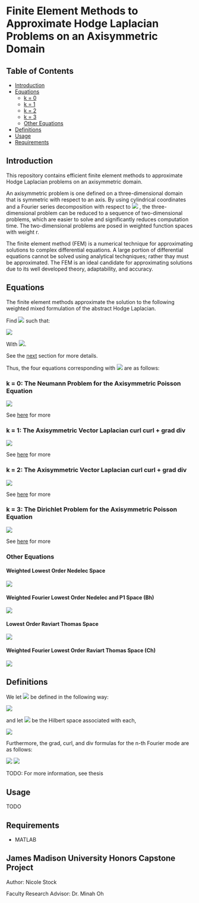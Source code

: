 # Finite Element Methods to Approximate Hodge Laplacian Problems on an Axisymmetric Domain

## Table of Contents

* [Introduction](#introduction)
* [Equations](#equations)
  * [k = 0](#k-=-0:-the-neumann-problem-for-the-axisymmetric-poisson-equation)
  * [k = 1](#k-=-1:-the-axisymmetric-vector-laplacian-curl-curl-+-grad-div)
  * [k = 2](#k-=-2:-the-axisymmetric-vector-laplacian-curl-curl-+-grad-div)
  * [k = 3](#k-=-3:-the-dirichlet-problem-for-the-axisymmetric-poisson-equation)
  * [Other Equations](#other-equations)
* [Definitions](#definitions)
* [Usage](#usage)
* [Requirements](#requirements)

## Introduction

This repository contains efficient finite element methods to approximate Hodge Laplacian problems on an axisymmetric domain.

An axisymmetric problem is one defined on a three-dimensional domain that is symmetric with respect to an axis. By using cylindrical coordinates and a Fourier series decomposition with respect to <img src="https://render.githubusercontent.com/render/math?math=\theta"> , the three-dimensional problem can be reduced to a sequence of two-dimensional problems, which are easier to solve and significantly reduces computation time. The two-dimensional problems are posed in weighted function spaces with weight r.

The finite element method (FEM) is a numerical technique for approximating solutions to complex differential equations. A large portion of differential equations cannot be solved using analytical techqniques; rather thay must be approximated. The FEM is an ideal candidate for approximating solutions due to its well developed theory, adaptability, and accuracy.

## Equations
<!-- https://jsfiddle.net/8ndx694g/ Converts LaTex equations to rendered URLs -->
The finite element methods approximate the solution to the following weighted mixed formulation of the abstract Hodge Laplacian.

Find <img src="https://render.githubusercontent.com/render/math?math=(\sigma , u) \in V^{k-1} x V^k"> such that:

<img src="https://render.githubusercontent.com/render/math?math=%5Cbegin%7Baligned%7D%0A%20%20%20%20(%5Csigma%20%2C%20%5Ctau)_%7BL%5E2_r(%5COmega)%7D%20-%20(d%5E%7Bk-1%7D%20%5Ctau%20%2C%20u)_%7BL%5E2_r(%5COmega)%7D%20%26%3D%200%2C%20%26%26%20%5Ctext%7B%20for%20all%20%7D%20%5Ctau%20%5Cin%20V%5E%7Bk-1%7D%2C%20%5C%5C%0A%20%20%20%20(d%5E%7Bk-1%7D%5Csigma%20%2C%20v)_%7BL%5E2_r(%5COmega)%7D%20%2B%20(d%5Ek%20u%2C%20d%5Ek%20v)_%7BL%5E2_r(%5COmega)%7D%20%26%3D%20(f%2Cv)_%7BL%5E2_r(%5COmega)%7D%20%2C%20%26%26%20%5Ctext%7B%20for%20all%20%7D%20v%20%5Cin%20V%5Ek.%0A%5Cend%7Baligned%7D">

With <img src="https://render.githubusercontent.com/render/math?math=%24k%20%3D%200%2C1%2C2%2C3%24">.

See the [next](#definitions) section for more details.

Thus, the four equations corresponding with <img src="https://render.githubusercontent.com/render/math?math=%24k%20%3D%200%2C1%2C2%2C3%24"> are as follows:

### k = 0: The Neumann Problem for the Axisymmetric Poisson Equation

<img src="https://render.githubusercontent.com/render/math?math=%5Cbegin%7Baligned%7D%0A%20%20%20%20%20%20%20%20%20%20%20%20-%20%5Ctext%7Bdiv%7D%5E%7Bn*%7D_%7Brz%7D%20%5Ctext%7Bgrad%7D%5En_%7Brz%7D%20u%20%26%20%3D%20f%20%26%26%5Ctext%7B%20in%20%7D%20%5COmega%2C%20%5C%5C%0A%20%20%20%20%20%20%20%20%20%20%20%20%5Ctext%7Bgrad%7D%5En_%7Brz%7D%20u%20%5Ccdot%20n%20%26%20%3D%200%20%26%26%5Ctext%7B%20on%20%7D%20%5CGamma_1.%0A%20%20%20%20%20%20%20%20%20%20%20%20%5Cend%7Baligned%7D">

See [here](k_0/README.md) for more

### k = 1: The Axisymmetric Vector Laplacian curl curl + grad div

<img src="https://render.githubusercontent.com/render/math?math=%5Cbegin%7Baligned%7D%0A%20%20%20%20%20%20%20%20%20%20%20%20%20%20%20%20-%20%5Ctext%7Bgrad%7D%5En_%7Brz%7D%20%5Ctext%7Bdiv%7D%5E%7Bn*%7D_%7Brz%7D%20%2B%20%0A%20%20%20%20%20%20%20%20%20%20%20%20%20%20%20%20%5Ctext%7Bcurl%7D%5E%7Bn*%7D_%7Brz%7D%20%5Ctext%7Bcurl%7D%5En_%7Brz%7D%20u%20%26%3D%20f%2C%5C%5C%0A%20%20%20%20%20%20%20%20%20%20%20%20%20%20%20%20(%5Ctext%7Bcurl%7D%5En_%7Brz%7D%20u)_%7Brz%7D%20%5Ccdot%20t%20%26%3D%200%2C%5C%5C%0A%20%20%20%20%20%20%20%20%20%20%20%20%20%20%20%20(%5Ctext%7Bcurl%7D%5En_%7Brz%7D%20u)_%7B%5Ctheta%7D%20%26%3D%200%20%26%26%5Ctext%7B%20on%20%7D%20%5CGamma_1%2C%5C%5C%0A%20%20%20%20%20%20%20%20%20%20%20%20%20%20%20%20u_%7Brz%7D%20%5Ccdot%20n%20%26%3D%200%20%26%26%5Ctext%7B%20on%20%7D%20%5CGamma_1.%0A%20%20%20%20%20%20%20%20%20%20%20%20%5Cend%7Baligned%7D">

See [here](k_1/README.md) for more

### k = 2: The Axisymmetric Vector Laplacian curl curl + grad div

<img src="https://render.githubusercontent.com/render/math?math=%5Cbegin%7Baligned%7D%0A%20%20%20%20%20%20%20%20%20%20%20%20%20%20%20%20%5Ctext%7Bcurl%7D%5En_%7Brz%7D%20%5Ctext%7Bcurl%7D%5E%7Bn*%7D_%7Brz%7D%20u%20-%20%5Ctext%7Bgrad%7D%5E%7Bn*%7D_%7Brz%7D%20%5Ctext%7Bdiv%7D%5En_%7Brz%7D%20u%20%26%3D%20f%2C%5C%5C%0A%20%20%20%20%20%20%20%20%20%20%20%20%20%20%20%20u_%7Brz%7D%20%5Ccdot%20t%20%26%3D%200%2C%5C%5C%0A%20%20%20%20%20%20%20%20%20%20%20%20%20%20%20%20u_%7B%5Ctheta%7D%20%26%3D%200%2C%5C%5C%0A%20%20%20%20%20%20%20%20%20%20%20%20%20%20%20%20%5Ctext%7Bdiv%7D%5En_%7Brz%7D%20u%20%26%3D%200%20%26%26%5Ctext%7B%20on%20%7D%20%5CGamma_1.%0A%20%20%20%20%20%20%20%20%20%20%20%20%5Cend%7Baligned%7D">

See [here](k_2/README.md) for more

### k = 3: The Dirichlet Problem for the Axisymmetric Poisson Equation

<img src="https://render.githubusercontent.com/render/math?math=%5Cbegin%7Baligned%7D%0A%20%20%20%20%20%20%20%20%20%20%20%20%20%20%20%20-%20%5Ctext%7Bdiv%7D%5En_%7Brz%7D%20%5Ctext%7Bgrad%7D%5E%7Bn*%7D_%7Brz%7D%20u%20%26%3D%20f%20%26%26%5Ctext%7B%20in%20%7D%20%5COmega%2C%5C%5C%0A%20%20%20%20%20%20%20%20%20%20%20%20%20%20%20%20u%20%26%3D%200%20%26%26%5Ctext%7B%20on%20%7D%20%5CGamma_1.%0A%20%20%20%20%20%20%20%20%20%20%20%20%5Cend%7Baligned%7D">

See [here](k_3/README.md) for more


### Other Equations

#### Weighted Lowest Order Nedelec Space

<img src="https://render.githubusercontent.com/render/math?math=%5Cbegin%7Baligned%7D%0A%20%20%20%20%5Coverrightarrow%7B%5Ctext%7Bcurl%7D%7D_%7Brz%7D%20%5Ctext%7Bcurl%7D_%7Brz%7D%20u%20%20%2B%20u%20%26%20%3D%20F%20%26%26%5Ctext%7B%20in%20%7D%20%5COmega%2C%20%5C%5C%0A%20%20%20%20%5Ctext%7Bcurl%7D_%7Brz%7D%20u%20%26%20%3D%200%20%26%26%5Ctext%7B%20on%20%7D%20%5CGamma_1.%0A%20%20%20%20%5Cend%7Baligned%7D">

#### Weighted Fourier Lowest Order Nedelec and P1 Space (Bh)

<img src="https://render.githubusercontent.com/render/math?math=%5Cbegin%7Baligned%7D%0A%20%20%20%20%5Ctext%7Bcurl%7D%5E%7Bn*%7D_%7Brz%7D%20%5Ctext%7Bcurl%7D%5En_%7Brz%7D%20u%20%20%2B%20u%20%26%20%3D%20F%20%26%26%5Ctext%7B%20in%20%7D%20%5COmega%2C%20%5C%5C%0A%20%20%20%20(%5Ctext%7Bcurl%7D%5En_%7Brz%7D%20u)_%7Brz%7D%20%5Ccdot%20t%20%20%26%20%3D%200%20%26%26%5Ctext%7B%20on%20%7D%20%5CGamma_1%2C%5C%5C%0A%20%20%20%20(%5Ctext%7Bcurl%7D%5En_%7Brz%7D%20u)_%7B%5Ctheta%7D%20%20%26%20%3D%200%20%26%26%5Ctext%7B%20on%20%7D%20%5CGamma_1.%0A%20%20%20%20%20%5Cend%7Baligned%7D">

#### Lowest Order Raviart Thomas Space

<img src="https://render.githubusercontent.com/render/math?math=%5Cbegin%7Baligned%7D%0A%20%20%20%20%20%20%20%20-%20%5Ctext%7Bgrad%7D%20(%5Ctext%7Bdiv%7D%20u)%20%2B%20u%20%26%3D%20F%2C%5C%5C%0A%20%20%20%20%20%20%20%20%5Ctext%7Bdiv%7D%20u%20%26%3D%200%20%26%26%5Ctext%7Bon%20%7D%20%5Cpartial%5COmega.%0A%20%20%20%20%5Cend%7Baligned%7D">

#### Weighted Fourier Lowest Order Raviart Thomas Space (Ch)

<img src="https://render.githubusercontent.com/render/math?math=%5Cbegin%7Baligned%7D%0A%20%20%20%20%20%20%20%20-%20%5Ctext%7Bgrad%7D%5E%7Bn*%7D_%7Brz%7D%20%5Ctext%7Bdiv%7D%5En_%7Brz%7D%20u%20%2B%20u%20%26%3D%20F%2C%5C%5C%0A%20%20%20%20%20%20%20%20%5Ctext%7Bdiv%7D%5En_%7Brz%7D%20u%20%26%3D%200%20%26%26%5Ctext%7Bon%20%7D%20%5Cpartial%5COmega.%0A%5Cend%7Baligned%7D%0A">

## Definitions

<!-- d^k-->
We let <img src="https://render.githubusercontent.com/render/math?math=d^k"> be defined in the following way:

<img src="https://render.githubusercontent.com/render/math?math=%5Cbegin%7Balign*%7D%0A%20%20%20%20d%5E0%20v%20%26%3D%20%5Ctext%7Bgrad%7D%5En_%7Brz%7D%20v%2C%5C%5C%0A%20%20%20%20d%5E1%20v%20%26%3D%20%5Ctext%7Bcurl%7D%5En_%7Brz%7D%20v%2C%5C%5C%0A%20%20%20%20d%5E2%20v%20%26%3D%20%5Ctext%7Bdiv%7D%5En_%7Brz%7D%20v%2C%5C%5C%0A%20%20%20%20d%5E3%20v%20%26%3D%200%2C%0A%5Cend%7Balign*%7D">

<!-- V^k-->
and let <img src="https://render.githubusercontent.com/render/math?math=V^k"> be the Hilbert space associated with each,

<img src="https://render.githubusercontent.com/render/math?math=%5Cbegin%7Balign*%7D%0A%20%20%20%20V%5E0%20%26%3D%20H_r(%5Ctext%7Bgrad%7D%5En%2C%20%5COmega)%2C%5C%5C%0A%20%20%20%20V%5E1%20%26%3D%20H_r(%5Ctext%7Bcurl%7D%5En%2C%20%5COmega)%2C%5C%5C%0A%20%20%20%20V%5E2%20%26%3D%20H_r(%5Ctext%7Bdiv%7D%5En%2C%20%5COmega)%2C%5C%5C%0A%20%20%20%20V%5E3%20%26%3D%20L%5E2_r(%5COmega).%0A%5Cend%7Balign*%7D">

Furthermore, the grad, curl, and div formulas for the n-th Fourier mode are as follows:
<!-- grad^n_rz-->
<img src="https://render.githubusercontent.com/render/math?math=%5Cbegin%7Baligned%7D%0A%20%20%20%20%20%20%20%20%5Ctext%7Bgrad%7D%5E%7Bn%7D_%7Brz%7D%20v%20%26%3D%20%0A%20%20%20%20%20%20%20%20%20%20%20%20%5Cleft%5B%20%7B%5Cbegin%7Barray%7D%7Bcc%7D%0A%20%20%20%20%20%20%20%20%20%20%20%20%20%20%20%20%5Cpartial_r%20v%20%20%5C%5C%0A%20%20%20%20%20%20%20%20%20%20%20%20%20%20%20%20%20-%20%5Cfrac%7Bn%7D%7Br%7D%20v%20%5C%5C%0A%20%20%20%20%20%20%20%20%20%20%20%20%20%20%20%20%5Cpartial_z%20v%0A%20%20%20%20%20%20%20%20%20%20%20%20%5Cend%7Barray%7D%20%7D%20%5Cright%5D%2C%5C%5C%0A%20%20%20%20%20%20%20%20%5Ctext%7Bcurl%7D%5E%7Bn%7D_%7Brz%7D%0A%20%20%20%20%20%20%20%20%20%20%20%20%5Cleft%5B%20%7B%5Cbegin%7Barray%7D%7Bcc%7D%0A%20%20%20%20%20%20%20%20%20%20%20%20%20%20%20%20v_r%20%20%5C%5C%0A%20%20%20%20%20%20%20%20%20%20%20%20%20%20%20%20v_%7B%5Ctheta%7D%20%5C%5C%0A%20%20%20%20%20%20%20%20%20%20%20%20%20%20%20%20v_z%0A%20%20%20%20%20%20%20%20%20%20%20%20%5Cend%7Barray%7D%20%7D%20%5Cright%5D%20%26%3D%0A%20%20%20%20%20%20%20%20%20%20%20%20%5Cleft%5B%20%7B%5Cbegin%7Barray%7D%7Bcc%7D%0A%20%20%20%20%20%20%20%20%20%20%20%20%20%20%20%20-(%20%5Cfrac%7Bn%7D%7Br%7D%20v_z%20-%20%5Cpartial_z%20v_%7B%5Ctheta%7D%20)%20%5C%5C%0A%20%20%20%20%20%20%20%20%20%20%20%20%20%20%20%20%5Cpartial_z%20v_r%20-%20%5Cpartial_r%20v_z%20%5C%5C%0A%20%20%20%20%20%20%20%20%20%20%20%20%20%20%20%20%5Cfrac%7Bn%20v_r%20%2B%20v_%7B%5Ctheta%7D%7D%7Br%7D%20%2B%20%5Cpartial_r%20v_%7B%5Ctheta%7D%0A%20%20%20%20%20%20%20%20%20%20%20%20%5Cend%7Barray%7D%20%7D%20%5Cright%5D%2C%5C%5C%0A%20%20%20%20%20%20%20%20%5Ctext%7Bdiv%7D%5E%7Bn%7D_%7Brz%7D%0A%20%20%20%20%20%20%20%20%20%20%20%20%5Cleft%5B%20%7B%5Cbegin%7Barray%7D%7Bcc%7D%0A%20%20%20%20%20%20%20%20%20%20%20%20%20%20%20%20v_r%20%20%5C%5C%0A%20%20%20%20%20%20%20%20%20%20%20%20%20%20%20%20v_%7B%5Ctheta%7D%20%5C%5C%0A%20%20%20%20%20%20%20%20%20%20%20%20%20%20%20%20v_z%0A%20%20%20%20%20%20%20%20%20%20%20%20%5Cend%7Barray%7D%20%7D%20%5Cright%5D%20%26%3D%20%5Cpartial_r%20v_r%20%2B%20%5Cfrac%7Bv_r%20-%20n%20v_%7B%5Ctheta%7D%7D%7Br%7D%20%2B%20%5Cpartial_z%20v_z%20.%0A%20%20%20%20%5Cend%7Baligned%7D">

<!-- grad^n*_rz-->

<img src="https://render.githubusercontent.com/render/math?math=%5Cbegin%7Baligned%7D%0A%20%20%20%20%20%20%20%20%5Ctext%7Bgrad%7D%5E%7Bn*%7D_%7Brz%7D%20v%20%26%3D%20%0A%20%20%20%20%20%20%20%20%20%20%20%20%5Cleft%5B%20%7B%5Cbegin%7Barray%7D%7Bcc%7D%0A%20%20%20%20%20%20%20%20%20%20%20%20%20%20%20%20%5Cpartial_r%20v%20%20%5C%5C%0A%20%20%20%20%20%20%20%20%20%20%20%20%20%20%20%20%5Cfrac%7Bn%7D%7Br%7D%20v%20%5C%5C%0A%20%20%20%20%20%20%20%20%20%20%20%20%20%20%20%20%5Cpartial_z%20v%0A%20%20%20%20%20%20%20%20%20%20%20%20%5Cend%7Barray%7D%20%7D%20%5Cright%5D%2C%5C%5C%0A%20%20%20%20%20%20%20%20%5Ctext%7Bcurl%7D%5E%7Bn*%7D_%7Brz%7D%0A%20%20%20%20%20%20%20%20%20%20%20%20%5Cleft%5B%20%7B%5Cbegin%7Barray%7D%7Bcc%7D%0A%20%20%20%20%20%20%20%20%20%20%20%20%20%20%20%20v_r%20%20%5C%5C%0A%20%20%20%20%20%20%20%20%20%20%20%20%20%20%20%20v_%7B%5Ctheta%7D%20%5C%5C%0A%20%20%20%20%20%20%20%20%20%20%20%20%20%20%20%20v_z%0A%20%20%20%20%20%20%20%20%20%20%20%20%5Cend%7Barray%7D%20%7D%20%5Cright%5D%20%26%3D%0A%20%20%20%20%20%20%20%20%20%20%20%20%5Cleft%5B%20%7B%5Cbegin%7Barray%7D%7Bcc%7D%0A%20%20%20%20%20%20%20%20%20%20%20%20%20%20%20%20%5Cfrac%7Bn%7D%7Br%7D%20v_z%20-%20%5Cpartial_z%20v_%7B%5Ctheta%7D%20%20%5C%5C%0A%20%20%20%20%20%20%20%20%20%20%20%20%20%20%20%20%5Cpartial_z%20v_r%20-%20%5Cpartial_r%20v_z%20%5C%5C%0A%20%20%20%20%20%20%20%20%20%20%20%20%20%20%20%20%5Cfrac%7B-n%20v_r%20%2B%20v_%7B%5Ctheta%7D%7D%7Br%7D%20%2B%20%5Cpartial_r%20v_%7B%5Ctheta%7D%0A%20%20%20%20%20%20%20%20%20%20%20%20%5Cend%7Barray%7D%20%7D%20%5Cright%5D%2C%5C%5C%0A%20%20%20%20%20%20%20%20%5Ctext%7Bdiv%7D%5E%7Bn*%7D_%7Brz%7D%0A%20%20%20%20%20%20%20%20%20%20%20%20%5Cleft%5B%20%7B%5Cbegin%7Barray%7D%7Bcc%7D%0A%20%20%20%20%20%20%20%20%20%20%20%20%20%20%20%20v_r%20%20%5C%5C%0A%20%20%20%20%20%20%20%20%20%20%20%20%20%20%20%20v_%7B%5Ctheta%7D%20%5C%5C%0A%20%20%20%20%20%20%20%20%20%20%20%20%20%20%20%20v_z%0A%20%20%20%20%20%20%20%20%20%20%20%20%5Cend%7Barray%7D%20%7D%20%5Cright%5D%20%26%3D%20%5Cpartial_r%20v_r%20%2B%20%5Cfrac%7Bv_r%20%2B%20n%20v_%7B%5Ctheta%7D%7D%7Br%7D%20%2B%20%5Cpartial_z%20v_z%20.%0A%20%20%20%20%5Cend%7Baligned%7D">

TODO: For more information, see thesis

## Usage

TODO

## Requirements

* MATLAB

## James Madison University Honors Capstone Project
Author: Nicole Stock

Faculty Research Advisor: Dr. Minah Oh
